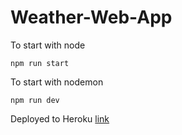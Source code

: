 # Weather-Web-App
To start with node
```
npm run start
```
To start with nodemon
```
npm run dev
```

Deployed to Heroku [link](https://my-weather-webapp.herokuapp.com/)

